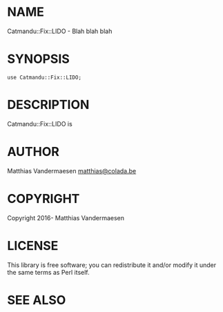 # NAME

Catmandu::Fix::LIDO - Blah blah blah

# SYNOPSIS

    use Catmandu::Fix::LIDO;

# DESCRIPTION

Catmandu::Fix::LIDO is

# AUTHOR

Matthias Vandermaesen <matthias@colada.be>

# COPYRIGHT

Copyright 2016- Matthias Vandermaesen

# LICENSE

This library is free software; you can redistribute it and/or modify
it under the same terms as Perl itself.

# SEE ALSO
